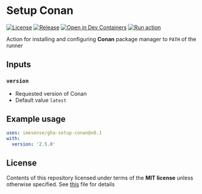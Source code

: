 # Setup Conan

[![License](https://img.shields.io/badge/License-MIT-green)](./LICENSE)
[![Release](https://img.shields.io/github/v/release/imesense/gha-setup-conan?include_prereleases&label=Release)](https://github.com/imesense/gha-setup-conan/releases/latest)
[![Open in Dev Containers](https://img.shields.io/static/v1?label=Dev%20Containers&message=Open&color=blue&logo=visualstudiocode)](https://vscode.dev/redirect?url=vscode://ms-vscode-remote.remote-containers/cloneInVolume?url=https://github.com/imesense/gha-setup-conan)
[![Run action](https://github.com/imesense/gha-setup-conan/actions/workflows/run-action.yml/badge.svg)](https://github.com/imesense/gha-setup-conan/actions/workflows/run-action.yml)

Action for installing and configuring __Conan__ package manager to `PATH` of the runner

## Inputs

### `version`

- Requested version of Conan
- Default value `latest`

## Example usage

```yaml
uses: imesense/gha-setup-conan@v0.1
with:
  version: '2.5.0'
```

## License

Contents of this repository licensed under terms of the __MIT license__ unless otherwise specified. See [this](./LICENSE) file for details
